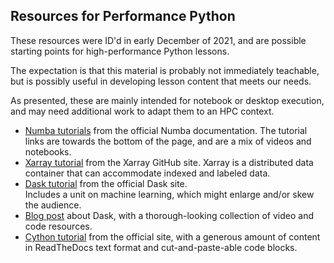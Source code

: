 ## Resources for Performance Python

These resources were ID'd in early December of 2021, and
are possible starting points for high-performance
Python lessons.  

The expectation is that this material is probably not
immediately teachable, but is possibly useful in 
developing lesson content that meets our needs.

As presented, these are mainly intended for notebook
or desktop execution, and may need additional work
to adapt them to an HPC context. 

 - [Numba tutorials][numbatut] from the official Numba 
   documentation. The tutorial links are towards the
   bottom of the page, and are a mix of videos and notebooks.
 - [Xarray tutorial][xarraytut] from the Xarray GitHub site.
   Xarray is a distributed data container that can accommodate
   indexed and labeled data.
 - [Dask tutorial][dasktut] from the official Dask site.  
   Includes a unit on machine learning, which might 
   enlarge and/or skew the audience.
 - [Blog post][coildask] about Dask, with a thorough-looking
   collection of video and code resources.
 - [Cython tutorial][cythontut] from the official site,
   with a generous amount of content in ReadTheDocs text
   format and cut-and-paste-able code blocks.

[numbatut]: https://numba.pydata.org/numba-doc/latest/user/talks.html#tutorials
[xarraytut]: https://xarray-contrib.github.io/xarray-tutorial/
[dasktut]: https://xarray-contrib.github.io/xarray-tutorial/
[coildask]: https://coiled.io/blog/how-to-learn-dask-in-2021/
[cythontut]: https://cython.readthedocs.io/en/latest/src/tutorial/

